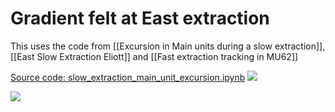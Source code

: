# Gradient felt at East extraction

This uses the code from [[Excursion in Main units during a slow extraction]], [[East Slow Extraction Eliott]] and [[Fast extraction tracking in MU62]]

[Source code: slow_extraction_main_unit_excursion.ipynb](https://gitlab.cern.ch/eljohnso/acc-models-tls-eliott-fork/-/blob/d965034b9406742b7ba4dbaf5a1f4877df20691e/ps_extraction/east-fast-extraction/Check%20scripts/slow_extraction_main_unit_excursion.ipynb)
![](https://codimd.web.cern.ch/uploads/upload_d519157516c8a2e97ad58a451acf04d8.png)

![](https://codimd.web.cern.ch/uploads/upload_eebaa7443d899f82d5dcf06b1c1e0d8e.png)
